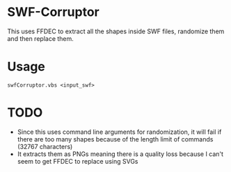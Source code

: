 # SWF-Corruptor
This uses FFDEC to extract all the shapes inside SWF files, randomize them and then replace them. 

# Usage
`swfCorruptor.vbs <input_swf>`

# TODO
- Since this uses command line arguments for randomization, it will fail if there are too many shapes because of the length limit of commands (32767 characters)
- It extracts them as PNGs meaning there is a quality loss because I can't seem to get FFDEC to replace using SVGs
